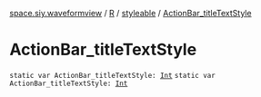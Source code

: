 [space.siy.waveformview](../../index.md) / [R](../index.md) / [styleable](index.md) / [ActionBar_titleTextStyle](./-action-bar_title-text-style.md)

# ActionBar_titleTextStyle

`static var ActionBar_titleTextStyle: `[`Int`](https://kotlinlang.org/api/latest/jvm/stdlib/kotlin/-int/index.html)
`static var ActionBar_titleTextStyle: `[`Int`](https://kotlinlang.org/api/latest/jvm/stdlib/kotlin/-int/index.html)